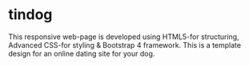 # tindog
This responsive web-page is developed using HTML5-for structuring, Advanced CSS-for styling &amp; Bootstrap 4 framework. This is a template design for an online dating site for your dog.
